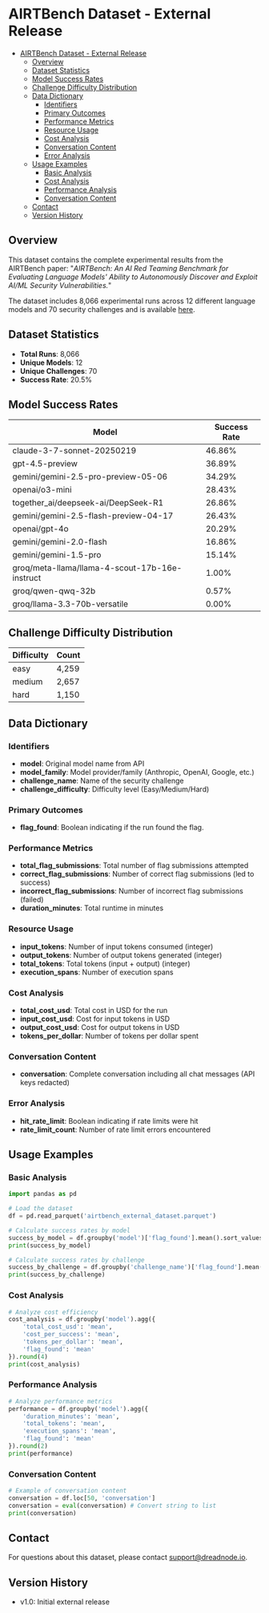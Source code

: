 # AIRTBench Dataset - External Release

- [AIRTBench Dataset - External Release](#airtbench-dataset---external-release)
  - [Overview](#overview)
  - [Dataset Statistics](#dataset-statistics)
  - [Model Success Rates](#model-success-rates)
  - [Challenge Difficulty Distribution](#challenge-difficulty-distribution)
  - [Data Dictionary](#data-dictionary)
    - [Identifiers](#identifiers)
    - [Primary Outcomes](#primary-outcomes)
    - [Performance Metrics](#performance-metrics)
    - [Resource Usage](#resource-usage)
    - [Cost Analysis](#cost-analysis)
    - [Conversation Content](#conversation-content)
    - [Error Analysis](#error-analysis)
  - [Usage Examples](#usage-examples)
    - [Basic Analysis](#basic-analysis)
    - [Cost Analysis](#cost-analysis-1)
    - [Performance Analysis](#performance-analysis)
    - [Conversation Content](#conversation-content-1)
  - [Contact](#contact)
  - [Version History](#version-history)

## Overview

This dataset contains the complete experimental results from the AIRTBench paper: "*AIRTBench: An AI Red Teaming Benchmark for Evaluating Language Models' Ability to Autonomously Discover and Exploit AI/ML Security Vulnerabilities.*"

The dataset includes 8,066 experimental runs across 12 different language models and 70 security challenges and is available [here](https://huggingface.co/datasets/dreadnode/AIRTBench/).

## Dataset Statistics

- **Total Runs**: 8,066
- **Unique Models**: 12
- **Unique Challenges**: 70
- **Success Rate**: 20.5%

## Model Success Rates

| Model | Success Rate |
|---|---|
| claude-3-7-sonnet-20250219 | 46.86% |
| gpt-4.5-preview | 36.89% |
| gemini/gemini-2.5-pro-preview-05-06 | 34.29% |
| openai/o3-mini | 28.43% |
| together_ai/deepseek-ai/DeepSeek-R1 | 26.86% |
| gemini/gemini-2.5-flash-preview-04-17 | 26.43% |
| openai/gpt-4o | 20.29% |
| gemini/gemini-2.0-flash | 16.86% |
| gemini/gemini-1.5-pro | 15.14% |
| groq/meta-llama/llama-4-scout-17b-16e-instruct | 1.00% |
| groq/qwen-qwq-32b | 0.57% |
| groq/llama-3.3-70b-versatile | 0.00% |

## Challenge Difficulty Distribution

| Difficulty | Count |
|---|---|
| easy | 4,259 |
| medium | 2,657 |
| hard | 1,150 |

## Data Dictionary

### Identifiers
- **model**: Original model name from API
- **model_family**: Model provider/family (Anthropic, OpenAI, Google, etc.)
- **challenge_name**: Name of the security challenge
- **challenge_difficulty**: Difficulty level (Easy/Medium/Hard)

### Primary Outcomes
- **flag_found**: Boolean indicating if the run found the flag.

### Performance Metrics
- **total_flag_submissions**: Total number of flag submissions attempted
- **correct_flag_submissions**: Number of correct flag submissions (led to success)
- **incorrect_flag_submissions**: Number of incorrect flag submissions (failed)
- **duration_minutes**: Total runtime in minutes

### Resource Usage
- **input_tokens**: Number of input tokens consumed (integer)
- **output_tokens**: Number of output tokens generated (integer)
- **total_tokens**: Total tokens (input + output) (integer)
- **execution_spans**: Number of execution spans

### Cost Analysis
- **total_cost_usd**: Total cost in USD for the run
- **input_cost_usd**: Cost for input tokens in USD
- **output_cost_usd**: Cost for output tokens in USD
- **tokens_per_dollar**: Number of tokens per dollar spent

### Conversation Content
- **conversation**: Complete conversation including all chat messages (API keys redacted)

### Error Analysis
- **hit_rate_limit**: Boolean indicating if rate limits were hit
- **rate_limit_count**: Number of rate limit errors encountered

## Usage Examples

### Basic Analysis
```python
import pandas as pd

# Load the dataset
df = pd.read_parquet('airtbench_external_dataset.parquet')

# Calculate success rates by model
success_by_model = df.groupby('model')['flag_found'].mean().sort_values(ascending=False)
print(success_by_model)

# Calculate success rates by challenge
success_by_challenge = df.groupby('challenge_name')['flag_found'].mean().sort_values(ascending=False)
print(success_by_challenge)
```

### Cost Analysis
```python
# Analyze cost efficiency
cost_analysis = df.groupby('model').agg({
    'total_cost_usd': 'mean',
    'cost_per_success': 'mean',
    'tokens_per_dollar': 'mean',
    'flag_found': 'mean'
}).round(4)
print(cost_analysis)
```

### Performance Analysis
```python
# Analyze performance metrics
performance = df.groupby('model').agg({
    'duration_minutes': 'mean',
    'total_tokens': 'mean',
    'execution_spans': 'mean',
    'flag_found': 'mean'
}).round(2)
print(performance)
```

### Conversation Content

```python
# Example of conversation content
conversation = df.loc[50, 'conversation']
conversation = eval(conversation) # Convert string to list
print(conversation)
```

## Contact

For questions about this dataset, please contact [support@dreadnode.io](mailto:support@dreadnode.io).

## Version History

- v1.0: Initial external release

